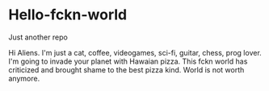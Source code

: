 # Hello-fckn-world
Just another repo

Hi Aliens. I'm just a cat, coffee, videogames, sci-fi, guitar, chess, prog lover. 
I'm going to invade your planet with Hawaian pizza. This fckn world has criticized and brought shame to the best pizza kind. World is not worth anymore.
